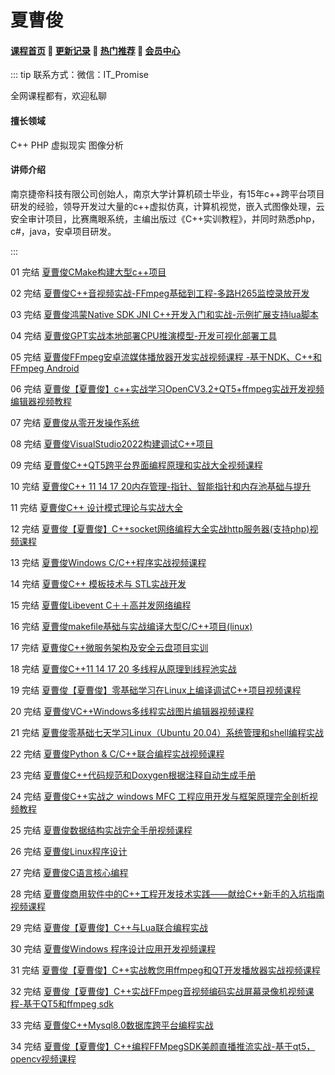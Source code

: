 # 夏曹俊

#### [**课程首页**](../../README.md) 💖 [**更新记录**](./gxjl-2023.md) 💖 [**热门推荐**](./rmtj.md) 💖 [**会员中心**](./vip.md)

::: tip
联系方式：微信：IT_Promise

全网课程都有，欢迎私聊



#### 擅长领域

C++ PHP 虚拟现实 图像分析

#### 讲师介绍

南京捷帝科技有限公司创始人，南京大学计算机硕士毕业，有15年c++跨平台项目研发的经验，领导开发过大量的c++虚拟仿真，计算机视觉，嵌入式图像处理，云安全审计项目，比赛鹰眼系统，主编出版过《C++实训教程》，并同时熟悉php，c#，java，安卓项目研发。

:::

01 完结 [夏曹俊CMake构建大型c++项目](https://edu.51cto.com/course/31970.html)

02 完结 [夏曹俊C++音视频实战-FFmpeg基础到工程-多路H265监控录放开发](https://edu.51cto.com/course/24960.html)

03 完结 [夏曹俊鸿蒙Native SDK JNI C++开发入门和实战-示例扩展支持lua脚本](https://edu.51cto.com/course/29081.html)

04 完结 [夏曹俊GPT实战本地部署CPU推演模型-开发可视化部署工具](https://edu.51cto.com/course/34039.html)

05 完结 [夏曹俊FFmpeg安卓流媒体播放器开发实战视频课程 -基于NDK、C++和 FFmpeg Android](https://edu.51cto.com/course/12822.html)

06 完结 [夏曹俊【夏曹俊】c++实战学习OpenCV3.2+QT5+ffmpeg实战开发视频编辑器视频教程](https://edu.51cto.com/course/8934.html)

07 完结 [夏曹俊从零开发操作系统](https://edu.51cto.com/course/23737.html)

08 完结 [夏曹俊VisualStudio2022构建调试C++项目](https://edu.51cto.com/course/33147.html)

09 完结 [夏曹俊C++QT5跨平台界面编程原理和实战大全视频课程](https://edu.51cto.com/course/11507.html)

10 完结 [夏曹俊C++ 11 14 17 20内存管理-指针、智能指针和内存池基础与提升](https://edu.51cto.com/course/28411.html)

11 完结 [夏曹俊C++ 设计模式理论与实战大全](https://edu.51cto.com/course/13912.html)

12 完结 [夏曹俊【夏曹俊】C++socket网络编程大全实战http服务器(支持php)视频课程](https://edu.51cto.com/course/8486.html)

13 完结 [夏曹俊Windows C/C++程序实战视频课程](https://edu.51cto.com/course/15665.html)

14 完结 [夏曹俊C++ 模板技术与 STL实战开发](https://edu.51cto.com/course/13911.html)

15 完结 [夏曹俊Libevent C＋＋高并发网络编程](https://edu.51cto.com/course/17731.html)

16 完结 [夏曹俊makefile基础与实战编译大型C/C++项目(linux)](https://edu.51cto.com/course/28705.html)

17 完结 [夏曹俊C++微服务架构及安全云盘项目实训](https://edu.51cto.com/course/23308.html)

18 完结 [夏曹俊C++11 14 17 20 多线程从原理到线程池实战](https://edu.51cto.com/course/26869.html)

19 完结 [夏曹俊【夏曹俊】零基础学习在Linux上编译调试C++项目视频课程](https://edu.51cto.com/course/8237.html)

20 完结 [夏曹俊VC++Windows多线程实战图片编辑器视频课程](https://edu.51cto.com/course/8175.html)

21 完结 [夏曹俊零基础七天学习Linux（Ubuntu 20.04）系统管理和shell编程实战](https://edu.51cto.com/course/27526.html)

22 完结 [夏曹俊Python & C/C++联合编程实战视频课程](https://edu.51cto.com/course/15278.html)

23 完结 [夏曹俊C++代码规范和Doxygen根据注释自动生成手册](https://edu.51cto.com/course/26926.html)

24 完结 [夏曹俊C++实战之 windows MFC 工程应用开发与框架原理完全剖析视频教程](https://edu.51cto.com/course/13746.html)

25 完结 [夏曹俊数据结构实战完全手册视频课程](https://edu.51cto.com/course/14944.html)

26 完结 [夏曹俊Linux程序设计](https://edu.51cto.com/course/18055.html)

27 完结 [夏曹俊C语言核心编程](https://edu.51cto.com/course/14985.html)

28 完结 [夏曹俊商用软件中的C++工程开发技术实践——献给C++新手的入坑指南视频课程](https://edu.51cto.com/course/15559.html)

29 完结 [夏曹俊【夏曹俊】C++与Lua联合编程实战](https://edu.51cto.com/course/7559.html)

30 完结 [夏曹俊Windows 程序设计应用开发视频课程](https://edu.51cto.com/course/12840.html)

31 完结 [夏曹俊【夏曹俊】C++实战教您用ffmpeg和QT开发播放器实战视频课程](https://edu.51cto.com/course/8059.html)

32 完结 [夏曹俊【夏曹俊】C++实战FFmpeg音视频编码实战屏幕录像机视频课程-基于QT5和ffmpeg sdk](https://edu.51cto.com/course/10359.html)

33 完结 [夏曹俊C++Mysql8.0数据库跨平台编程实战](https://edu.51cto.com/course/16608.html)

34 完结 [夏曹俊【夏曹俊】C++编程FFMpegSDK美颜直播推流实战-基于qt5，opencv视频课程](https://edu.51cto.com/course/10840.html)



